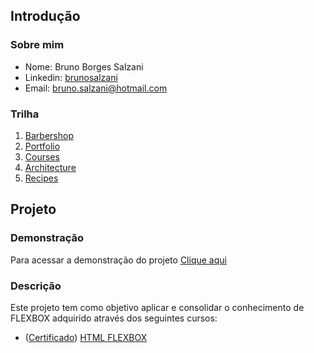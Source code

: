 ## Introdução

### Sobre mim
* Nome: Bruno Borges Salzani
* Linkedin: <a href="https://www.linkedin.com/in/brunosalzani/" target="_blank">brunosalzani</a>
* Email: <a href="mailto:bruno.salzani@hotmail.com" target="_blank">bruno.salzani@hotmail.com</a>

### Trilha
1. <a href="https://github.com/bruno-salzani/project-html-barbershop" target="_blank">Barbershop</a>
2. <a href="https://github.com/bruno-salzani/project-html-portfolio" target="_blank">Portfolio</a>
3. <a href="https://github.com/bruno-salzani/project-html-courses" target="_blank">Courses</a>
4. <a href="#" target="_blank">Architecture</a>
5. <a href="#" target="_blank">Recipes</a>

## Projeto

### Demonstração
Para acessar a demonstração do projeto <a href="https://bruno-salzani.github.io/project-html-two/" target="_blank">Clique aqui</a>

### Descrição
Este projeto tem como objetivo aplicar e consolidar o conhecimento de FLEXBOX adquirido através dos seguintes cursos:

* (<a href="https://cursos.alura.com.br/certificate/1e25c3b2-d4e9-4e0b-aaa6-8033fa1afb0c" target="_blank">Certificado</a>) 
<a href="https://cursos.alura.com.br/course/posicione-elementos-com-flexbox" target="_blank">HTML FLEXBOX</a>

